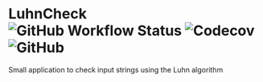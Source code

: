 # LuhnCheck ![GitHub Workflow Status](https://img.shields.io/github/workflow/status/MylesFTOP/LuhnCheck/.NET%20Core) ![Codecov](https://img.shields.io/codecov/c/github/MylesFTOP/LuhnCheck?token=5a2b9550-456f-4853-b5ff-9c66278b0965) ![GitHub](https://img.shields.io/github/license/MylesFTOP/LuhnCheck)
Small application to check input strings using the Luhn algorithm
